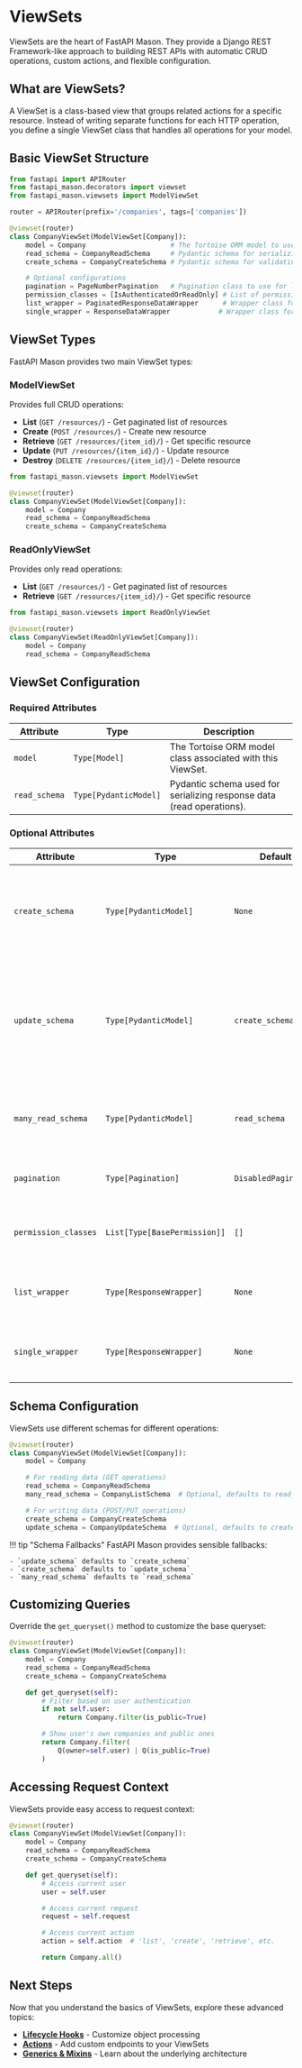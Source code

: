 # ViewSets

ViewSets are the heart of FastAPI Mason. They provide a Django REST Framework-like approach to building REST APIs with automatic CRUD operations, custom actions, and flexible configuration.

## What are ViewSets?

A ViewSet is a class-based view that groups related actions for a specific resource. Instead of writing separate functions for each HTTP operation, you define a single ViewSet class that handles all operations for your model.

## Basic ViewSet Structure

```python
from fastapi import APIRouter
from fastapi_mason.decorators import viewset
from fastapi_mason.viewsets import ModelViewSet

router = APIRouter(prefix='/companies', tags=['companies'])

@viewset(router)
class CompanyViewSet(ModelViewSet[Company]):
    model = Company                     # The Tortoise ORM model to use for this ViewSet
    read_schema = CompanyReadSchema     # Pydantic schema for serializing response data (read operations)
    create_schema = CompanyCreateSchema # Pydantic schema for validating and deserializing input data (create/update)

    # Optional configurations
    pagination = PageNumberPagination   # Pagination class to use for list endpoints (default: DisabledPagination)
    permission_classes = [IsAuthenticatedOrReadOnly] # List of permission classes for access control
    list_wrapper = PaginatedResponseDataWrapper      # Wrapper class for formatting paginated list responses
    single_wrapper = ResponseDataWrapper            # Wrapper class for formatting single object responses
```

## ViewSet Types

FastAPI Mason provides two main ViewSet types:

### ModelViewSet

Provides full CRUD operations:

- **List** (`GET /resources/`) - Get paginated list of resources
- **Create** (`POST /resources/`) - Create new resource
- **Retrieve** (`GET /resources/{item_id}/`) - Get specific resource
- **Update** (`PUT /resources/{item_id}/`) - Update resource
- **Destroy** (`DELETE /resources/{item_id}/`) - Delete resource

```python
from fastapi_mason.viewsets import ModelViewSet

@viewset(router)
class CompanyViewSet(ModelViewSet[Company]):
    model = Company
    read_schema = CompanyReadSchema
    create_schema = CompanyCreateSchema
```

### ReadOnlyViewSet

Provides only read operations:

- **List** (`GET /resources/`) - Get paginated list of resources
- **Retrieve** (`GET /resources/{item_id}/`) - Get specific resource

```python
from fastapi_mason.viewsets import ReadOnlyViewSet

@viewset(router)
class CompanyViewSet(ReadOnlyViewSet[Company]):
    model = Company
    read_schema = CompanyReadSchema
```

## ViewSet Configuration

### Required Attributes

| Attribute | Type | Description |
|-----------|------|-------------|
| `model` | `Type[Model]` | The Tortoise ORM model class associated with this ViewSet. |
| `read_schema` | `Type[PydanticModel]` | Pydantic schema used for serializing response data (read operations). |

### Optional Attributes

| Attribute | Type | Default | Description |
|-----------|------|---------|-------------|
| `create_schema` | `Type[PydanticModel]` | `None` | Pydantic schema for validating and deserializing input data when creating resources. |
| `update_schema` | `Type[PydanticModel]` | `create_schema` | Pydantic schema for validating and deserializing input data when updating resources. Defaults to `create_schema` if not set. |
| `many_read_schema` | `Type[PydanticModel]` | `read_schema` | Pydantic schema for serializing list responses. Defaults to `read_schema`. |
| `pagination` | `Type[Pagination]` | `DisabledPagination` | Pagination strategy class for list endpoints. |
| `permission_classes` | `List[Type[BasePermission]]` | `[]` | List of permission classes for access control. |
| `list_wrapper` | `Type[ResponseWrapper]` | `None` | Wrapper class for formatting paginated list responses. |
| `single_wrapper` | `Type[ResponseWrapper]` | `None` | Wrapper class for formatting single object responses. |

## Schema Configuration

ViewSets use different schemas for different operations:

```python
@viewset(router)
class CompanyViewSet(ModelViewSet[Company]):
    model = Company

    # For reading data (GET operations)
    read_schema = CompanyReadSchema
    many_read_schema = CompanyListSchema  # Optional, defaults to read_schema

    # For writing data (POST/PUT operations)
    create_schema = CompanyCreateSchema
    update_schema = CompanyUpdateSchema  # Optional, defaults to create_schema
```

!!! tip "Schema Fallbacks"
    FastAPI Mason provides sensible fallbacks:

    - `update_schema` defaults to `create_schema`
    - `create_schema` defaults to `update_schema`
    - `many_read_schema` defaults to `read_schema`

## Customizing Queries

Override the `get_queryset()` method to customize the base queryset:

```python
@viewset(router)
class CompanyViewSet(ModelViewSet[Company]):
    model = Company
    read_schema = CompanyReadSchema
    create_schema = CompanyCreateSchema

    def get_queryset(self):
        # Filter based on user authentication
        if not self.user:
            return Company.filter(is_public=True)

        # Show user's own companies and public ones
        return Company.filter(
            Q(owner=self.user) | Q(is_public=True)
        )
```

## Accessing Request Context

ViewSets provide easy access to request context:

```python
@viewset(router)
class CompanyViewSet(ModelViewSet[Company]):
    model = Company
    read_schema = CompanyReadSchema
    create_schema = CompanyCreateSchema

    def get_queryset(self):
        # Access current user
        user = self.user

        # Access current request
        request = self.request

        # Access current action
        action = self.action  # 'list', 'create', 'retrieve', etc.

        return Company.all()
```

## Next Steps

Now that you understand the basics of ViewSets, explore these advanced topics:

- **[Lifecycle Hooks](lifecycle-hooks.md)** - Customize object processing
- **[Actions](actions.md)** - Add custom endpoints to your ViewSets
- **[Generics & Mixins](generics-mixins.md)** - Learn about the underlying architecture
